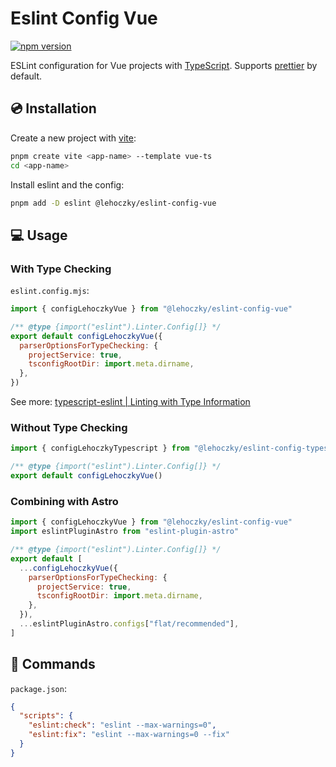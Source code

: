 # Eslint Config Vue

[![npm version](https://badge.fury.io/js/@lehoczky%2Feslint-config-vue.svg)](https://badge.fury.io/js/@lehoczky%2Feslint-config-vue)

ESLint configuration for Vue projects with [TypeScript](https://www.typescriptlang.org/). Supports [prettier](https://prettier.io/) by default.

## 💿 Installation

Create a new project with [vite](https://vitejs.dev/):

```sh
pnpm create vite <app-name> --template vue-ts
cd <app-name>
```

Install eslint and the config:

```sh
pnpm add -D eslint @lehoczky/eslint-config-vue
```

## 💻 Usage

### With Type Checking

`eslint.config.mjs`:

```js
import { configLehoczkyVue } from "@lehoczky/eslint-config-vue"

/** @type {import("eslint").Linter.Config[]} */
export default configLehoczkyVue({
  parserOptionsForTypeChecking: {
    projectService: true,
    tsconfigRootDir: import.meta.dirname,
  },
})
```

See more: [typescript-eslint | Linting with Type Information](https://typescript-eslint.io/getting-started/typed-linting)

### Without Type Checking

```js
import { configLehoczkyTypescript } from "@lehoczky/eslint-config-typescript"

/** @type {import("eslint").Linter.Config[]} */
export default configLehoczkyVue()
```

### Combining with Astro

```js
import { configLehoczkyVue } from "@lehoczky/eslint-config-vue"
import eslintPluginAstro from "eslint-plugin-astro"

/** @type {import("eslint").Linter.Config[]} */
export default [
  ...configLehoczkyVue({
    parserOptionsForTypeChecking: {
      projectService: true,
      tsconfigRootDir: import.meta.dirname,
    },
  }),
  ...eslintPluginAstro.configs["flat/recommended"],
]
```

## 📢 Commands

`package.json`:

```json
{
  "scripts": {
    "eslint:check": "eslint --max-warnings=0",
    "eslint:fix": "eslint --max-warnings=0 --fix"
  }
}
```
